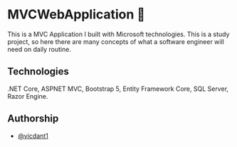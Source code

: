 # MVCWebApplication 📘
This is a MVC Application I built with Microsoft technologies. This is a study project, so here there are many concepts of what a software engineer will need on daily routine.
## Technologies

.NET Core, ASPNET MVC, Bootstrap 5, Entity Framework Core, SQL Server, Razor Engine.
## Authorship

- [@vicdant1](https://www.github.com/vicdant1)

